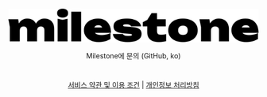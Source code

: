 <!-- suppress HtmlDeprecatedAttribute -->
<div align="center">

![Milestone](/.github/assets/logo.svg)
<p>Milestone에 문의 (GitHub, ko)</p>

<h1></h1>

[서비스 약관 및 이용 조건](https://milesto.ne.kr/terms)
|
[개인정보 처리방침](https://milesto.ne.kr/terms/privacy)
</div>
<br/>